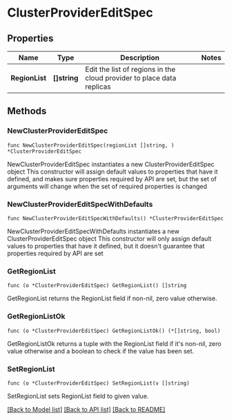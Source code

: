 # ClusterProviderEditSpec

## Properties

Name | Type | Description | Notes
------------ | ------------- | ------------- | -------------
**RegionList** | **[]string** | Edit the list of regions in the cloud provider to place data replicas | 

## Methods

### NewClusterProviderEditSpec

`func NewClusterProviderEditSpec(regionList []string, ) *ClusterProviderEditSpec`

NewClusterProviderEditSpec instantiates a new ClusterProviderEditSpec object
This constructor will assign default values to properties that have it defined,
and makes sure properties required by API are set, but the set of arguments
will change when the set of required properties is changed

### NewClusterProviderEditSpecWithDefaults

`func NewClusterProviderEditSpecWithDefaults() *ClusterProviderEditSpec`

NewClusterProviderEditSpecWithDefaults instantiates a new ClusterProviderEditSpec object
This constructor will only assign default values to properties that have it defined,
but it doesn't guarantee that properties required by API are set

### GetRegionList

`func (o *ClusterProviderEditSpec) GetRegionList() []string`

GetRegionList returns the RegionList field if non-nil, zero value otherwise.

### GetRegionListOk

`func (o *ClusterProviderEditSpec) GetRegionListOk() (*[]string, bool)`

GetRegionListOk returns a tuple with the RegionList field if it's non-nil, zero value otherwise
and a boolean to check if the value has been set.

### SetRegionList

`func (o *ClusterProviderEditSpec) SetRegionList(v []string)`

SetRegionList sets RegionList field to given value.



[[Back to Model list]](../README.md#documentation-for-models) [[Back to API list]](../README.md#documentation-for-api-endpoints) [[Back to README]](../README.md)


